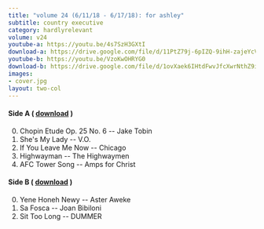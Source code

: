 ```yaml
---
title: "volume 24 (6/11/18 - 6/17/18): for ashley"
subtitle: country executive
category: hardlyrelevant
volume: v24
youtube-a: https://youtu.be/4s7SzH3GXtI
download-a: https://drive.google.com/file/d/11PtZ79j-6pIZQ-9ihH-zajeYcVIN3_iQ/view?usp=drivesdk
youtube-b: https://youtu.be/VzoKwOHRYG0
download-b: https://drive.google.com/file/d/1ovXaek6IHtdFwvJfcXwrNthZ9iNz182O/view?usp=drivesdk
images:
- cover.jpg
layout: two-col
---
```

#### Side A ( <a target="_blank" href="{{ page.download-a }}">download</a> ) ####
0. Chopin Etude Op. 25 No. 6 -- Jake Tobin
1. She's My Lady -- V.O.
2. If You Leave Me Now -- Chicago
3. Highwayman -- The Highwaymen
4. AFC Tower Song -- Amps for Christ

#### Side B ( <a target="_blank" href="{{ page.download-b }}">download</a> ) ####
0. Yene Honeh Newy -- Aster Aweke
1. Sa Fosca -- Joan Bibiloni
2. Sit Too Long -- DUMMER
